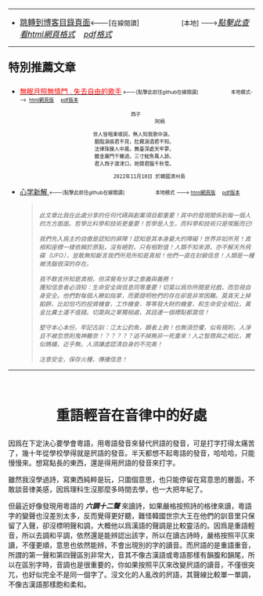 ****
- [<font size=3>跳轉到博客目錄頁面</font>](../../tableOfContent.md)<---[<font size=2>在線閱讀</font>]&nbsp;&nbsp; &nbsp; &nbsp; &nbsp; &nbsp; &nbsp; &nbsp; &nbsp; &nbsp;&nbsp; &nbsp;  <font size=2> [本地] ---></font><font size=3>[*_點擊此查看html網頁格式_*](../../tableOfContent.html)&nbsp; &nbsp; [*_pdf格式_*](../../tableOfContent.md.pdf)</font>
****
### <p style="font-size: 23px; font-weight:900;">特別推薦文章</p>

- [<font color=red>無眠月照無情門 . 失去自由的歌手</font>](https://github.com/brianwchh/worldofheart/blob/main/md_and_html/%E7%84%A1%E7%9C%A0%E6%9C%88%E7%85%A7%E7%84%A1%E6%83%85%E9%96%80.md)<font size=1> <---[點擊此前往github在線閱讀]</font> &nbsp;&nbsp;&nbsp;&nbsp;&nbsp;&nbsp;&nbsp;&nbsp;&nbsp;&nbsp;&nbsp;&nbsp;&nbsp;&nbsp;&nbsp; <font size=1>本地模式---> &nbsp;[html網頁版](../../md_and_html/無眠月照無情門.html) &nbsp;&nbsp;&nbsp; [pdf版本](../../md_and_html/無眠月照無情門.md.pdf) </font>

  <div align="center"  style="font-size:12px;" > 

      西子 
                      阿柄 

      世人皆唱東坡詞，無人知我歌中淚。   
      胭脂淚痕君不見，肚藏淚酒君不知。  
      法律珠鍊人中鳳，舞臺深處天牢夢。  
      鍍金屠門千豬過，三寸魷魚萬人舔。  
      君入西子渡津口，她閱君腦千秋雪。  
    
              2022年11月10日 於韓國濟州島
  </div>

-  [心学新解 ](https://github.com/brianwchh/worldofheart)<font size=1><---[點擊此前往github在線閱讀]</font>&nbsp;&nbsp;&nbsp;&nbsp;&nbsp;&nbsp;&nbsp;&nbsp;&nbsp;&nbsp;&nbsp;&nbsp;&nbsp;&nbsp;&nbsp; <font size=1>本地模式 --->&nbsp;[html網頁版](../../md_and_html/心學新解.html) &nbsp;&nbsp;&nbsp; [pdf版本](../../md_and_html/心學新解.md.pdf) </font>
         

      > *_<span><p><span align="left"  style="margin:0px;padding:0px;font-size:12px; white-space : pre-wrap !important;  " > 此文章比我在此處分享的任何代碼與創業項目都重要！其中的發現關係到每一個人的方方面面。哲學比科學和技術更重要！哲學是人生，而科學和技術只是喫飯而已!</span></p><p><span align="left"  style="margin:0px;padding:0px;font-size:12px; white-space : pre-wrap !important;  " >我們先入爲主的自傲是認知的屏障！認知是其本身最大的障礙！世界非如所見！真相和座標一樣依賴於原點，沒有絕對，只有相對值！人類不知來源，亦不解天外飛碟（UFO），豈敢無知斷言我們所見所知是真相！他們一直在封鎖信息！人類是一種被洗腦很深的存在。</span></p><p><span align="left"  style="margin:0px;padding:0px;font-size:12px; white-space : pre-wrap !important;  " >我不敢言所知是真相，但深覺有分享之意義與義務！</br>獲知信息者必須知：生命安全與信息同等重要！切莫以爲你所閱是兒戲，而忽視自身安全。他們對每個人瞭如指掌，而要證明牠們的存在卻是非常困難。莫貪天上掉餡餅，比如恰巧的投資機會，工作機會，等等發大財的機會，和生命安全相比，黃金比糞土還不值錢。切莫與之單獨相處，其話連一個標點都莫信！</span></p><p><span align="left"  style="margin:0px;padding:0px;font-size:12px; white-space : pre-wrap !important;  " >堅守本心本份，牢記古訓：江太公釣魚，願者上鉤！也無須恐懼，似有規則，人淨且不被忽悠則鬼神難奈！？？？？？逃不掉無非一死重來！人之智商與之相比，實似螞蟻，近乎無。人須謙虛認清自身的不完美！</span></p><p><span align="left"  style="margin:0px;padding:0px;font-size:12px; white-space : pre-wrap !important;  " >注意安全，保存火種，傳播信息！</span></p></span>_*

****

</br>

# <p align="center"> 重語輕音在音律中的好處    </p>

因爲在下定決心要學會粵語，用粵語發音來替代屄語的發音，可是打字打得太痛苦了，幾十年從學校學得就是屄語的發音。半天都想不起粵語的發音，哈哈哈，只能慢慢來。想寫點長的東西，還是得用屄語的發音來打字。  

雖然我沒學過詩，寫東西純粹是玩，只圖個意思，也只能停留在寫意思的層面，不敢談音律美感，因爲理科生沒那麼多時間去學，也一大把年紀了。  

但最近好像發現用粵語的 **_六調十二聲_** 來讀詩，如果嚴格按照詩的格律來讀，粵語字的變聲也沒差別太多，反而覺得更好聽，難怪韓國世宗大王在他們的訓音里只保留了入聲，卻沒標明聲和調，大概他以爲漢語的聲調是比較靈活的。因爲是重語輕音，所以去調和平調，依然還是能辨認出該字，所以在讀古詩時，嚴格按照平仄來讀，不僅更順，意思也依然能辨，不會出現別的字的讀音。而屄語的是重語重音，所謂的第一聲和第四聲區別非常大，音其不像古漢語或粵語那樣有韻腹和韻尾，所以在區別字時，音調也是很重要的，你如果按照平仄來改變屄語的讀音，不僅很突兀，也好似完全不是同一個字了。沒文化的人亂改的屄語，其聲線比較單一單調，不像古漢語那樣飽和柔和。




